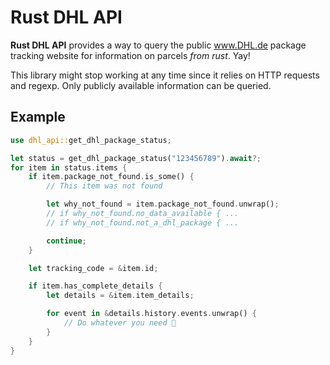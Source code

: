 # Rust DHL API

**Rust DHL API** provides a way to query the public www.DHL.de package tracking website for information on parcels *from rust*. Yay!

This library might stop working at any time since it relies on HTTP requests and regexp. Only publicly available information can be queried.

## Example

```rust
use dhl_api::get_dhl_package_status;

let status = get_dhl_package_status("123456789").await?;
for item in status.items {
    if item.package_not_found.is_some() {
        // This item was not found

        let why_not_found = item.package_not_found.unwrap();
        // if why_not_found.no_data_available { ...
        // if why_not_found.not_a_dhl_package { ...

        continue;
    }

    let tracking_code = &item.id;

    if item.has_complete_details {
        let details = &item.item_details;

        for event in &details.history.events.unwrap() {
            // Do whatever you need 🦈
        }
    }
}
```
